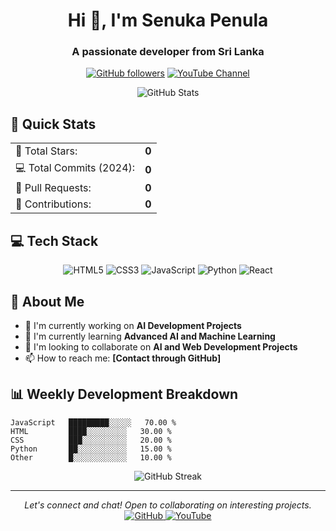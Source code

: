 <h1 align="center">Hi 👋, I'm Senuka Penula</h1>
<h3 align="center">A passionate developer from Sri Lanka</h3>

<div align="center">
  
[![GitHub followers](https://img.shields.io/github/followers/SenukaPenula?style=social)](https://github.com/SenukaPenula)
[![YouTube Channel](https://img.shields.io/badge/YouTube-Channel-red)](https://youtube.com/channel/UCOlXwxUrDW2DlYw--0qnqsw)

</div>

<div align="center">
  <img src="https://github-readme-stats.vercel.app/api?username=SenukaPenula&show_icons=true&theme=radical" alt="GitHub Stats" />
</div>

## 🚀 Quick Stats

<table>
  <tr>
    <td>
      🌟 Total Stars:
    </td>
    <td>
      <b>0</b>
    </td>
  </tr>
  <tr>
    <td>
      💻 Total Commits (2024):
    </td>
    <td>
      <b>0</b>
    </td>
  </tr>
  <tr>
    <td>
      🔄 Pull Requests:
    </td>
    <td>
      <b>0</b>
    </td>
  </tr>
  <tr>
    <td>
      🎯 Contributions:
    </td>
    <td>
      <b>0</b>
    </td>
  </tr>
</table>

## 💻 Tech Stack

<div align="center">

![HTML5](https://img.shields.io/badge/HTML5-E34F26?style=for-the-badge&logo=html5&logoColor=white)
![CSS3](https://img.shields.io/badge/CSS3-1572B6?style=for-the-badge&logo=css3&logoColor=white)
![JavaScript](https://img.shields.io/badge/JavaScript-F7DF1E?style=for-the-badge&logo=javascript&logoColor=black)
![Python](https://img.shields.io/badge/Python-3776AB?style=for-the-badge&logo=python&logoColor=white)
![React](https://img.shields.io/badge/React-20232A?style=for-the-badge&logo=react&logoColor=61DAFB)

</div>

## 🌟 About Me

- 🔭 I'm currently working on **AI Development Projects**
- 🌱 I'm currently learning **Advanced AI and Machine Learning**
- 👯 I'm looking to collaborate on **AI and Web Development Projects**
- 📫 How to reach me: **[Contact through GitHub]**

## 📊 Weekly Development Breakdown

```text
JavaScript   █████████░░░░░   70.00 % 
HTML         ████░░░░░░░░░   30.00 % 
CSS          ███░░░░░░░░░░   20.00 % 
Python       ██░░░░░░░░░░░   15.00 % 
Other        █░░░░░░░░░░░░   10.00 % 
```

<div align="center">
  <img src="https://github-readme-streak-stats.herokuapp.com/?user=SenukaPenula&theme=radical" alt="GitHub Streak" />
</div>

---

<div align="center">
  <i>Let's connect and chat! Open to collaborating on interesting projects.</i>

  <a href="https://github.com/SenukaPenula">
    <img alt="GitHub" src="https://img.shields.io/badge/GitHub-100000?style=for-the-badge&logo=github&logoColor=white" />
  </a>
  <a href="https://youtube.com/channel/UCOlXwxUrDW2DlYw--0qnqsw">
    <img alt="YouTube" src="https://img.shields.io/badge/YouTube-FF0000?style=for-the-badge&logo=youtube&logoColor=white" />
  </a>
</div>
